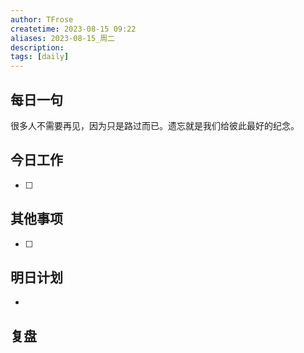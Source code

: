 ```yaml
---
author: TFrose
createtime: 2023-08-15 09:22
aliases: 2023-08-15_周二
description:
tags: [daily]
---
```


## 每日一句
很多人不需要再见，因为只是路过而已。遗忘就是我们给彼此最好的纪念。

## 今日工作
- [ ] 

## 其他事项
- [ ] 

## 明日计划
- 

## 复盘

